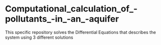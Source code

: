 # Computational_calculation_of_-pollutants_-in_-an_-aquifer
This specific repository solves the Differential Equations  that describes the system using 3 different solutions
